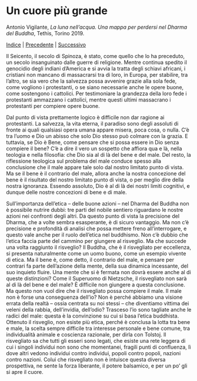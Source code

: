 
# Un cuore più grande

Antonio Vigilante, _La luna nell’acqua. Una mappa per perdersi nel Dharma del Buddha_, Tethis, Torino 2019.

[Indice](index.md) | [Precedente](la-cura-dei-pensieri.md) | [Successivo](veleno-o-farmaco.md)


Il Seicento, il secolo di Spinoza, è stato, come quello che lo ha preceduto, un secolo insanguinato dalle guerre di religione. Mentre continua spedito il genocidio degli indiani d’America e si avvia la tratta degli schiavi africani, i cristiani non mancano di massacrarsi tra di loro, in Europa, per stabilire, tra l’altro, se sia vero che la salvezza possa avvenire grazie alla sola fede, come vogliono i protestanti, o se siano necessarie anche le opere buone, come sostengono i cattolici. Per testimoniare la grandezza della loro fede i protestanti ammazzano i cattolici, mentre questi ultimi massacrano i protestanti per compiere opere buone.

Dal punto di vista prettamente logico è difficile non dar ragione ai protestanti. La salvezza, la vita eterna, il paradiso sono degli assoluti di fronte ai quali qualsiasi opera umana appare misera, poca cosa, o nulla. C’è tra l’uomo e Dio un abisso che solo Dio stesso può colmare con la grazia. E tuttavia, se Dio è Bene, come pensare che si possa essere in Dio senza compiere il bene? C’è a dire il vero un sospetto che affiora qua e là, nella teologia e nella filosofia: che Dio sia al di là del bene e del male. Del resto, la riflessione teologica sul problema del male conduce spesso alla conclusione che il male appare tale solo dal nostro limitato punto di vista. Ma se il bene è il contrario del male, allora anche la nostra concezione del bene è il risultato del nostro limitato punto di vista, o per meglio dire della nostra ignoranza. Essendo assoluto, Dio è al di là dei nostri limiti cognitivi, e dunque delle nostre concezioni di bene e di male.

Sull’importanza dell’etica – delle buone azioni – nel Dharma del Buddha non è possibile nutrire dubbi: tre parti del nobile sentiero riguardano le nostre azioni nei confronti degli altri. Da questo punto di vista la precisione del Dharma, che a volte sembra esasperante, è di sicuro vantaggio. Ma non c’è precisione e profondità di analisi che possa mettere freno all’interrogare, e questo vale anche per il ruolo dell’etica nel buddhismo. Non c’è dubbio che l’etica faccia parte del cammino per giungere al risveglio. Ma che succede una volta raggiunto il risveglio? Il Buddha, che è il risvegliato per eccellenza, si presenta naturalmente come un uomo buono, come un esempio vivente di etica. Ma il bene è, come detto, il contrario del male, e pensare per contrari fa parte dell’azione della mente, della sua dinamica incessante, del suo inquieto fluire. Una mente che si è fermata non dovrà essere anche al di queste distinzioni? Come il Superuomo di Nietzsche, il risvegliato non sarà al di là del bene e del male? È difficile non giungere a questa conclusione. Ma questo non vuol dire che il risvegliato possa compiere il male. Il male non è forse una conseguenza dell’io? Non è perché abbiamo una visione errata della realtà – ossia centrata su noi stessi – che diventiamo vittima dei veleni della rabbia, dell’invidia, dell’odio? Trasceso l’io sono tagliate anche le radici del male: questa è la convinzione su cui si basa l’etica buddhista. Ottenuto il risveglio, non esiste più etica, perché è conclusa la lotta tra bene e male, la scelta sempre difficile tra interesse personale e bene comune, tra individualità animale e coscienza razionale, per dirla con Tolstoj. Il risvegliato sa che tutti gli esseri sono legati, che esiste una rete leggera di cui i singoli individui non sono che momentanei, fragili punti di confluenza, lì dove altri vedono individui contro individui, popoli contro popoli, nazioni contro nazioni. Colui che risvegliato non è intuisce questa diversa prospettiva, ne sente la forza liberante, il potere balsamico, e per un po’ gli si apre il cuore.